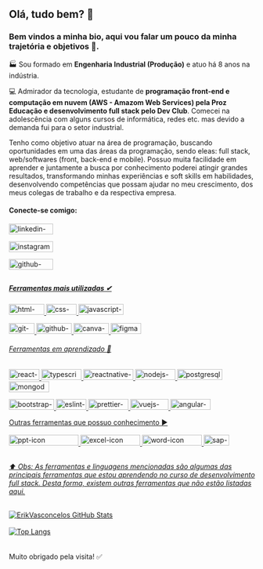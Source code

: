 <h2>Olá, tudo bem? 👋</h2>

<h3>Bem vindos a minha bio, aqui vou falar um pouco da minha trajetória e objetivos 🎯.</h3>

<p>🏭 Sou formado em <b>Engenharia Industrial (Produção)</b> e atuo há 8 anos na indústria.</p>

<p>💻 Admirador da tecnologia, estudante de <strong>programação front-end e computação em nuvem (AWS - Amazom Web Services) pela Proz Educação e desenvolvimento full stack pelo Dev Club</strong>. Comecei na adolescência com alguns cursos de informática, redes etc. mas devido a demanda fui para o setor industrial.</p>
<p>Tenho como objetivo atuar na área de programação, buscando oportunidades em uma das áreas da programação, sendo eleas: full stack, web/softwares (front, back-end e mobile). Possuo muita facilidade em aprender e juntamente a busca por conhecimento poderei atingir grandes resultados, transformando minhas experiências e soft skills em habilidades, desenvolvendo competências que possam ajudar no meu crescimento, dos meus colegas de trabalho e da respectiva empresa.</p>

<h4>Conecte-se comigo:</h4>

<a target="_blank" href="https://www.linkedin.com/in/erik-willams-matias-vasconcelos-443481121"/> <img src="https://img.shields.io/badge/LinkedIn-0077B5?style=for-the-badge&logo=linkedin&logoColor=white" width="90px" height="22px" alt="linkedin-icon"/>

<a target="_blank" href="https://instagram.com/erikwm.vasconcelos?igshid=YmMyMTA2M2Y="/> <img src="https://img.shields.io/badge/Instagram-E4405F?style=for-the-badge&logo=instagram&logoColor=white" width="90px" height="22px" alt="instagram-icon"/>

<a target="_blank" href="https://github.com/ErikVasconcelos"/> <img src="https://img.shields.io/badge/GitHub-100000?style=for-the-badge&logo=github&logoColor=white" width="90px" height="22px" alt="github-icon"/>
<h2></h2>
<h5>Ferramentas mais utilizadas ✔</h5>

<p><img src="https://img.shields.io/badge/HTML5-E34F26?style=for-the-badge&logo=html5&logoColor=white" width="72px" height="22px" alt="html-icon"/>
<img src="https://img.shields.io/badge/CSS3-1572B6?style=for-the-badge&logo=css3&logoColor=white" width="62px" height="22px" alt="css-icon"/>
<a target="_blank" href="https://www.javascript.com/"/> <img src="https://img.shields.io/badge/JavaScript-F7DF1E?style=for-the-badge&logo=javascript&logoColor=black" width="92px" height="22px" alt="javascript-icon"/></p>
<p><img src="https://img.shields.io/badge/GIT-E44C30?style=for-the-badge&logo=git&logoColor=white" width="52px" height="22px" alt="git-icon"/>
<img src="https://img.shields.io/badge/GitHub-100000?style=for-the-badge&logo=github&logoColor=white" width="72px" height="22px" alt="github-icon"/>
<img src="https://img.shields.io/badge/Canva-%2300C4CC.svg?&style=for-the-badge&logo=Canva&logoColor=white" width="72px" height="22px" alt="canva-icon"/>
<img src="https://img.shields.io/badge/Figma-F24E1E?style=for-the-badge&logo=figma&logoColor=white" width="62px" height="22px" alt="figma-icon"/></p>

<h6>Ferramentas em aprendizado 🚀</h6>
<p><img src="https://img.shields.io/badge/React-20232A?style=for-the-badge&logo=react&logoColor=61DAFB" width="62px" height="22px" alt="react-icon"/>
<img src="https://img.shields.io/badge/TypeScript-007ACC?style=for-the-badge&logo=typescript&logoColor=white" width="82px" height="22px" alt="typescript-icon"/>
<img src="https://img.shields.io/badge/React_Native-20232A?style=for-the-badge&logo=react&logoColor=61DAFB" width="102px" height="22px" alt="reactnative-icon"/>
<img src="https://img.shields.io/badge/Node.js-43853D?style=for-the-badge&logo=node.js&logoColor=white" width="82px" height="22px" alt="nodejs-icon"/>
<img src="https://img.shields.io/badge/PostgreSQL-316192?style=for-the-badge&logo=postgresql&logoColor=white" width="92px" height="22px" alt="postgresql-icon"/>
<img src="https://img.shields.io/badge/MongoDB-4EA94B?style=for-the-badge&logo=mongodb&logoColor=white" width="82px" height="22px" alt="mongodb-icon"/></p>
<p><img src="https://img.shields.io/badge/Bootstrap-563D7C?style=for-the-badge&logo=bootstrap&logoColor=white" width="92px" height="22px" alt="bootstrap-icon"/>
<img src="https://img.shields.io/badge/eslint-3A33D1?style=for-the-badge&logo=eslint&logoColor=white" width="62px" height="22px" alt="eslint-icon"/>
<img src="https://img.shields.io/badge/prettier-1A2C34?style=for-the-badge&logo=prettier&logoColor=F7BA3E" width="82px" height="22px" alt="prettier-icon"/>
<img src="https://img.shields.io/badge/Vue.js-35495E?style=for-the-badge&logo=vue.js&logoColor=4FC08D" width="78px" height="22px" alt="vuejs-icon"/>
<img src="https://img.shields.io/badge/Angular-DD0031?style=for-the-badge&logo=angular&logoColor=white" width="82px" height="22px" alt="angular-icon"/></p>

<h7>Outras ferramentas que possuo conhecimento ▶</h7>
<br><br>
<img src="https://img.shields.io/badge/Microsoft_PowerPoint-B7472A?style=for-the-badge&logo=microsoft-powerpoint&logoColor=white" width="142px" height="22px" alt="ppt-icon"/>
<img src="https://img.shields.io/badge/Microsoft_Excel-217346?style=for-the-badge&logo=microsoft-excel&logoColor=white" width="122px" height="22px" alt="excel-icon"/>
<img src="https://img.shields.io/badge/Microsoft_Word-2B579A?style=for-the-badge&logo=microsoft-word&logoColor=white" width="122px" height="22px" alt="word-icon"/>
<img src="https://img.shields.io/badge/SAP-0FAAFF?style=for-the-badge&logo=sap&logoColor=white" width="52px" height="22px" alt="sap-icon"/>

<br>
<h8><i>⬆️ Obs: As ferramentas e linguagens mencionadas são algumas das principais ferramentas que estou aprendendo no curso de desenvolvimento full stack. Desta forma, existem outras ferramentas que não estão listadas aqui.</i></h8>
<br><br>

![ErikVasconcelos GitHub Stats](https://github-readme-stats.vercel.app/api?username=ErikVasconcelos&theme=swift&show_icons=true)
<br><br>
[![Top Langs](https://github-readme-stats.vercel.app/api/top-langs/?username=ErikVasconcelos&layout=compact)](https://github.com/anuraghazra/github-readme-stats)
<br><br><br>
<h9>Muito obrigado pela visita! :white_check_mark: </h9>

